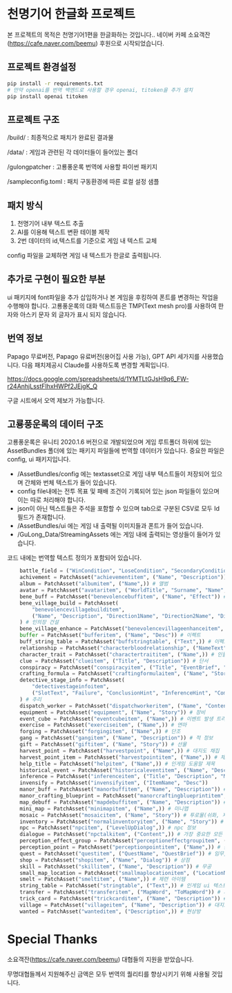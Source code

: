 # 천명기어 한글화 프로젝트
본 프로젝트의 목적은 천명기어1편을 한글화하는 것입니다.. 네이버 카페 소요객잔(https://cafe.naver.com/beemu) 후원으로 시작되었습니다.

## 프로젝트 환경설정
```bash
pip install -r requirements.txt
# 만약 openai를 번역 백엔드로 사용할 경우 openai, titoken을 추가 설치
pip install openai titoken
```
## 프로젝트 구조
/build/ : 최종적으로 패치가 완료된 결과물

/data/ : 게임과 관련된 각 데이터들이 들어있는 폴더

/gulongpatcher : 고룡풍운록 번역에 사용할 파이썬 패키지

/sampleconfig.toml : 패치 구동환경에 따른 로컬 설정 샘플

## 패치 방식
1. 천명기어 내부 텍스트 추출
2. AI를 이용해 텍스트 변환 테이블 제작
3. 2번 데이터의 id,텍스트를 기준으로 게임 내 텍스트 교체

config 파일을 교체하면 게임 내 텍스트가 한글로 출력됩니다.


## 추가로 구현이 필요한 부분
ui 패키지에 font파일을 추가 삽입하거나 본 게임을 후킹하여 폰트를 변경하는 작업을 수행해야 합니다. 고룡풍운록의 대화 텍스트등은 TMP(Text mesh pro)를 사용하여 한자와 아스키 문자 외 글자가 표시 되지 않습니다.

## 번역 정보
Papago 무료버전, Papago 유료버전(용어집 사용 가능), GPT API 세가지를 사용했습니다. 다음 패치제공시 Claude를 사용하도록 변경할 계획입니다.

https://docs.google.com/spreadsheets/d/1YMTLtGJsH9q6_FW-r24AnhjLsstFIhxHWPf2JEjgK_Q

구글 시트에서 오역 제보가 가능합니다.

## 고룡풍운록의 데이터 구조
고룡풍운록은 유니티 2020.1.6 버전으로 개발되었으며 게임 루트폴더 하위에 있는 AssetBundles 폴더에 있는 패키지 파일들에 번역할 데이터가 있습니다. 중요한 파일은 config, ui 패키지입니다.
- /AssetBundles/config 에는 textasset으로 게임 내부 텍스트들이 저장되어 있으며 간체와 번체 텍스트가 들어 있습니다. 
- config file내에는 전투 목표 및 패배 조건이 기록되어 있는 json 파일들이 있으며 이는 따로 처리해야 합니다.
- json이 아닌 텍스트들은 주석을 포함할 수 있으며 tab으로 구분된 CSV로 모두 Id필드가 존재합니다.
- /AssetBundles/ui 에는 게임 내 출력될 이미지들과 폰트가 들어 있습니다.
- /GuLong_Data/StreamingAssets 에는 게임 내에 출력되는 영상들이 들어가 있습니다.

코드 내에는 번역할 텍스트 정의가 포함되어 있습니다. 
```Python
    battle_field = ("WinCondition", "LoseCondition", "SecondaryCondition") # 전장 목표
    achivement = PatchAsset("achievementitem", ("Name", "Description")) # 업적
    album = PatchAsset("albumitem", ("Name",)) # 앨범
    avatar = PatchAsset("avataritem", ("WorldTitle", "Surname", "Name", "Description")) # 인물 이름 및 별호, 묘사
    bene_buff = PatchAsset("benevolencebuffitem", ("Name", "Effect")) # 인의장 버프
    bene_village_build = PatchAsset(
        "benevolencevillagebuilditem",
        ("Name", "Description", "Direction1Name", "Direction2Name", "Direction3Name", "Direction4Name"),
    ) # 인의장 건설
    bene_village_enhance = PatchAsset("benevolencevillageenhanceitem", ("EnhanceName", "Description")) # 인의장 건설 업그레이드
    buffer = PatchAsset("bufferitem", ("Name", "Desc")) # 이펙트
    buff_string_table = PatchAsset("buffstringtable", ("Text",)) # 이펙트에 나오는 효과 설명
    relationship = PatchAsset("characterbloodrelationship", ("NameText", "NameBrief")) # 인물 관계도
    character_trait = PatchAsset("charactertraititem", ("Name",)) # 인물 특성
    clue = PatchAsset("clueitem", ("Title", "Description")) # 단서
    conspiracy = PatchAsset("conspiracyitem", ("Title", "EventBrief", "EventTip", "EventEffect")) # 밀모 이벤트
    crafting_formula = PatchAsset("craftingformulaitem", ("Name", "Story")) # 제조공식
    detective_stage_info = PatchAsset(
        "detectivestageinfoitem",
        ("SlotText", "Failure", "ConclusionHint", "InferenceHint", "CompositeHint", "ClueHint", "RepeatedHint"),
    ) # 추리
    dispatch_worker = PatchAsset("dispatchworkeritem", ("Name", "Content", "RewardText")) # 장객 파견
    equipment = PatchAsset("equipment", ("Name", "Story")) # 장비
    event_cube = PatchAsset("eventcubeitem", ("Name",)) # 이벤트 발생 트리거의 이름
    exercise = PatchAsset("exerciseitem", ("Name",)) # 연마
    forging = PatchAsset("forgingitem", ("Name",)) # 단조
    gang = PatchAsset("gangitem", ("Name", "Description")) # 적 정보
    gift = PatchAsset("giftitem", ("Name", "Story")) # 선물
    harvest_point = PatchAsset("harvestpoint", ("Name",)) # 대지도 채집
    harvest_point_item = PatchAsset("harvestpointitem", ("Name",)) # 채집장소 이름
    help_title = PatchAsset("helpitem", ("Name",)) # 인게임 도움말 제목
    historical_event = PatchAsset("historicaleventitem", ("Name", "Description")) # 역사 이벤트
    inference = PatchAsset("inferenceitem", ("Title", "Description", "Murmur")) # 추론
    invensify = PatchAsset("invensifyitem", ("ItemName", "Desc"))
    manor_buff = PatchAsset("manorbuffitem", ("Name", "Description")) # 분위기 효과
    manor_crafting_blueprint = PatchAsset("manorcraftingblueprintitem", ("Name", "Description")) # 제조법
    map_debuff = PatchAsset("mapdebuffitem", ("Name", "Description")) # 맵 디버프 효과
    mini_map = PatchAsset("minimapitem", ("Name",)) # 미니맵
    mosaic = PatchAsset("mosaicitem", ("Name", "Story")) # 투로물(쉬화, 제련 용) 아이템
    inventory = PatchAsset("normalinventoryitem", ("Name", "Story")) # 행낭 물품
    npc = PatchAsset("npcitem", ("LevelUpDialog",)) # npc 정보
    dialogue = PatchAsset("npctalkitem", ("Content",)) # 가장 중요한 모든 게임 내 대화 스크립트
    perception_effect_group = PatchAsset("perceptioneffectgroupitem", ("Name",)) # 감오
    perception_point = PatchAsset("perceptionpointitem", ("Name",)) # 감오점
    quest = PatchAsset("questitem", ("QuestName", "QuestBrief")) # 임무, 소문
    shop = PatchAsset("shopitem", ("Name", "Dialog")) # 상점
    skill = PatchAsset("skillitem", ("Name", "Description")) # 무공
    small_map_location = PatchAsset("smallmaplocationitem", ("LocationName",)) # 소지도
    smelt = PatchAsset("smeltitem", ("Name",)) # 제련 아이템
    string_table = PatchAsset("stringtable", ("Text",)) # 인게임 ui 텍스트
    transfer = PatchAsset("transferitem", ("MapWord", "ToMapWord")) # 지도 내 이동지점 텍스트
    trick_card = PatchAsset("trickcarditem", ("Name", "Description")) # 도감
    village = PatchAsset("villageitem", ("Name", "Description")) # 대지도 위치
    wanted = PatchAsset("wanteditem", ("Description",)) # 현상방
```

# Special Thanks
소요객잔(https://cafe.naver.com/beemu) 대협들의 지원을 받았습니다.

무명대협들께서 지원해주신 금액은 모두 번역의 퀄리티를 향상시키기 위해 사용될 것입니다.
